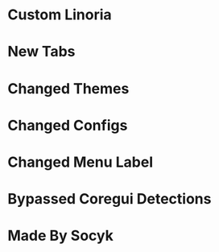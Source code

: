 # Custom Linoria

# New Tabs
# Changed Themes
# Changed Configs
# Changed Menu Label
# Bypassed Coregui Detections

# Made By Socyk
